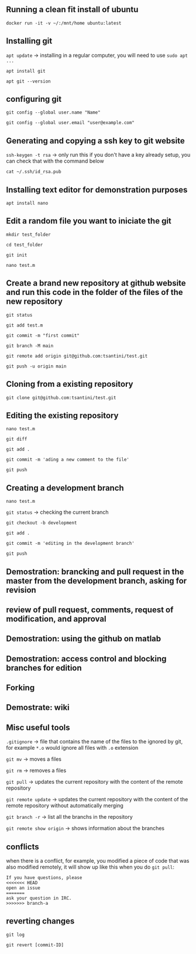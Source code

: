 ## Running a clean fit install of ubuntu

`docker run -it -v ~/:/mnt/home ubuntu:latest`

## Installing git    

`apt update` -> installing in a regular computer, you will need to use `sudo apt ...`

`apt install git`

`apt git --version`

## configuring git

`git config --global user.name "Name"`

`git config --global user.email "user@example.com"`

## Generating and copying a ssh key to git website

`ssh-keygen -t rsa` -> only run this if you don't have a key already setup, you can check that with the command below

`cat ~/.ssh/id_rsa.pub`

## Installing text editor for demonstration purposes

`apt install nano`

## Edit a random file you want to iniciate the git

`mkdir test_folder`

`cd test_folder`

`git init`

`nano test.m`

## Create a brand new repository at github website and run this code in the folder of the files of the new repository
`git status`

`git add test.m`

`git commit -m "first commit"`

`git branch -M main`

`git remote add origin git@github.com:tsantini/test.git`

`git push -u origin main`

## Cloning from a existing repository

`git clone git@github.com:tsantini/test.git`

## Editing the existing repository

`nano test.m`

`git diff`

`git add .`

`git commit -m 'ading a new comment to the file'`

`git push`

## Creating a development branch

`nano test.m`

`git status` -> checking the current branch

`git checkout -b development`

`git add .`

`git commit -m 'editing in the development branch'`

`git push`


## Demostration: brancking and pull request in the master from the development branch, asking for revision

## review of pull request, comments, request of modification, and approval

## Demostration: using the github on matlab

## Demostration: access control and blocking branches for edition

## Forking

## Demostrate: wiki

## Misc useful tools

`.gitignore` -> file that contains the name of the files to the ignored by git, for example `*.o` would ignore all files with `.o` extension

`git mv` -> moves a files

`git rm` -> removes a files

`git pull` -> updates the current repository with the content of the remote repository

`git remote update` -> updates the current repository with the content of the remote repository without automatically merging

`git branch -r` -> list all the branchs in the repository

`git remote show origin` -> shows information about the branches

## conflicts

when there is a conflict, for example, you modified a piece of code that was also modified remotely, it will show up like this when you do `git pull`:

```
If you have questions, please
<<<<<<< HEAD
open an issue
=======
ask your question in IRC.
>>>>>>> branch-a
```

## reverting changes
`git log`

`git revert [commit-ID]`





